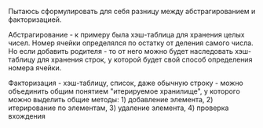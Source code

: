 Пытаюсь сформулировать для себя разницу между абстрагированием и факторизацией.

Абстрагирование - к примеру была хэш-таблица для хранения целых чисел. Номер ячейки определялся по остатку от деления самого числа. Но если добавить родителя - то от него можно будет наследовать хэш-таблицу для хранения строк, у которой будет свой способ определения номера ячейки.

Факторизация - хэш-таблицу, список, даже обычную строку - можно объединить общим понятием "итерируемое хранилище", у которого можно выделить общие методы: 1) добавление элемента, 2) итерирование по элементам, 3) удаление элемента, 4) проверка вхождения